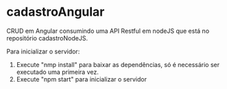 # cadastroAngular
CRUD em Angular consumindo uma API Restful em nodeJS que está no repositório cadastroNodeJS.

Para inicializar o servidor: 
1) Execute "nmp install" para baixar as dependências, só é necessário ser executado uma primeira vez.
2) Execute "npm start" para inicializar o servidor

